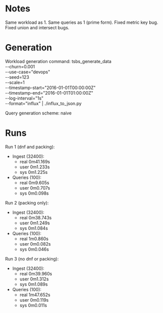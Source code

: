 # Notes
Same workload as 1. Same queries as 1 (prime form). Fixed metric key bug. Fixed union and intersect bugs.


# Generation
Workload generation command:
tsbs_generate_data \
    --churn=0.001 \
    --use-case="devops" \
    --seed=123 \
    --scale=1 \
    --timestamp-start="2016-01-01T00:00:00Z" \
    --timestamp-end="2016-01-01T01:00:00Z" \
    --log-interval="1s" \
    --format="influx" | ./influx_to_json.py

Query generation scheme: naive

# Runs
Run 1 (dnf and packing):
- Ingest (32400):
    - real    0m41.169s
    - user    0m1.233s
    - sys     0m1.225s
- Queries (100):
    - real    0m9.605s
    - user    0m0.707s
    - sys     0m0.098s

Run 2 (packing only):
- Ingest (32400):
    - real    0m38.743s
    - user    0m1.249s
    - sys     0m1.084s
- Queries (100):
    - real    1m0.860s
    - user    0m0.082s
    - sys     0m0.046s

Run 3 (no dnf or packing):
- Ingest (32400):
    - real    0m39.960s
    - user    0m1.312s
    - sys     0m1.089s
- Queries (100):
    - real    1m47.652s
    - user    0m0.119s
    - sys     0m0.011s